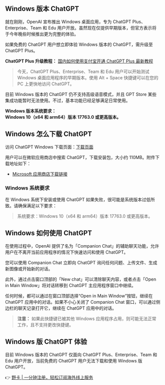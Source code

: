 ## Windows 版本 ChatGPT

就在刚刚，OpenAI 宣布推出 Windows 桌面应用，专为 ChatGPT Plus、Enterprise、Team 和 Edu 用户开放。虽然现在仅提供早期版本，但官方表示将于今年晚些时候推出更为完整的体验。

如果免费的 ChatGPT 用户想立即体验 Windows 版本的 ChatGPT，需升级至 ChatGPT Plus。

**ChatGPT Plus 升级教程：** [国内如何使用支付宝开通 ChatGPT Plus 最新教程](https://bit.ly/bewildcard)

> 今天，ChatGPT Plus、Enterprise、Team 和 Edu 用户可以开始测试 Windows 桌面应用程序的早期版本。使用 Alt + Space 快捷键可以在您的 PC 上更快地访问 ChatGPT。

目前 Windows 版本的 ChatGPT 仍不支持高级语音模式，并且 GPT Store 某些集成功能暂时无法使用。不过，基本功能已经足够满足日常使用。

**Windows 版本系统要求：**  
**Windows 10（x64 和 arm64）版本 17763.0 或更高版本。**

## Windows 怎么下载 ChatGPT

访问 ChatGPT Windows 下载页面：[下载页面](https://openai.com/chatgpt/download/)

用户可以在微软应用商店中搜索 ChatGPT，下载安装包，大小约 110MB。附件下载地址如下：

- [Microsoft 应用商店下载链接](https://bit.ly/bewildcard)

### Windows 系统要求

在 Windows 系统下安装或使用 ChatGPT 如果失败，很可能是系统版本过低所致。请确保满足以下要求：

> 系统要求：Windows 10（x64 和 arm64）版本 17763.0 或更高版本。

## Windows 如何使用 ChatGPT

在使用过程中，OpenAI 提供了名为「Companion Chat」的辅助聊天功能，允许用户在不离开当前应用程序的情况下快速访问和使用 ChatGPT。

您可以使用 Companion Chat 立即向 ChatGPT 询问任何问题、上传文件、生成新图像或开始新的对话。

此外，通过点击窗口顶部的「New chat」可以清除聊天内容，或者点击「Open in Main Window」将对话转移到 ChatGPT 主应用程序窗口中继续。

任何时候，都可以通过在窗口顶部选择“Open in Main Window”按钮，继续在 ChatGPT 应用中的对话。如果不小心关闭了 Companion Chat 窗口，可以通过侧边栏的聊天记录打开它，继续在 ChatGPT 应用中的对话。

> **注意：** 如果此快捷键已被其他 Windows 应用程序占用，则可能无法正常工作，且不支持更改快捷键。

## Windows 版 ChatGPT 体验

目前 Windows 版本的 ChatGPT 仅面向 ChatGPT Plus、Enterprise、Team 和 Edu 用户开放，当前免费的 ChatGPT 用户无法下载和使用 Windows 版 ChatGPT。

👉 [野卡 | 一分钟注册，轻松订阅海外线上服务](https://bit.ly/bewildcard)